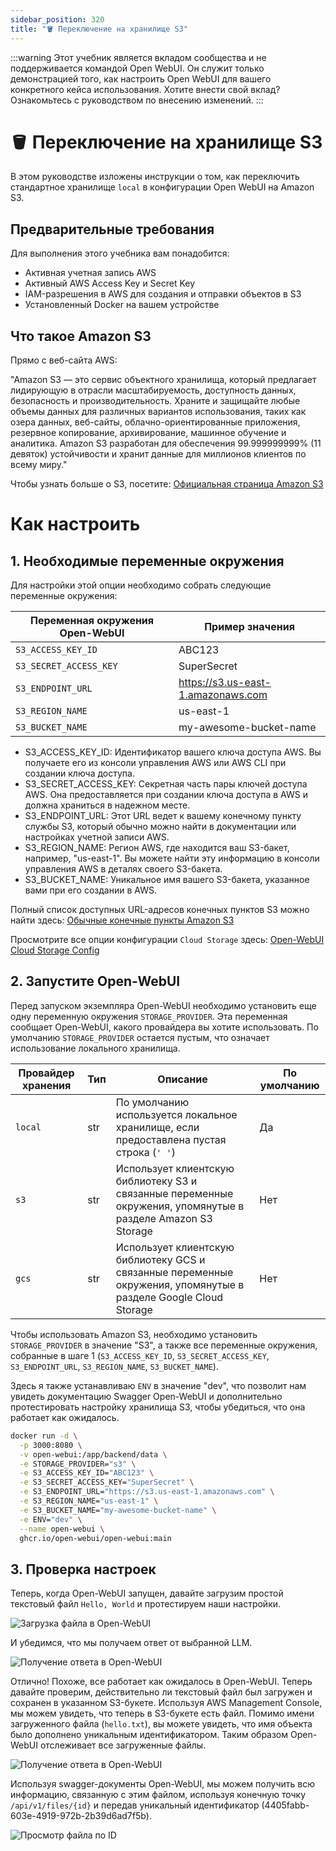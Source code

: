 ```yaml
---
sidebar_position: 320
title: "🪣 Переключение на хранилище S3"
---
```


:::warning
Этот учебник является вкладом сообщества и не поддерживается командой Open WebUI. Он служит только демонстрацией того, как настроить Open WebUI для вашего конкретного кейса использования. Хотите внести свой вклад? Ознакомьтесь с руководством по внесению изменений.
:::

# 🪣 Переключение на хранилище S3

В этом руководстве изложены инструкции о том, как переключить стандартное хранилище `local` в конфигурации Open WebUI на Amazon S3.

## Предварительные требования

Для выполнения этого учебника вам понадобится:

- Активная учетная запись AWS
- Активный AWS Access Key и Secret Key
- IAM-разрешения в AWS для создания и отправки объектов в S3
- Установленный Docker на вашем устройстве

## Что такое Amazon S3

Прямо с веб-сайта AWS:

"Amazon S3 — это сервис объектного хранилища, который предлагает лидирующую в отрасли масштабируемость, доступность данных, безопасность и производительность. Храните и защищайте любые объемы данных для различных вариантов использования, таких как озера данных, веб-сайты, облачно-ориентированные приложения, резервное копирование, архивирование, машинное обучение и аналитика. Amazon S3 разработан для обеспечения 99.999999999% (11 девяток) устойчивости и хранит данные для миллионов клиентов по всему миру."

Чтобы узнать больше о S3, посетите: [Официальная страница Amazon S3](https://aws.amazon.com/s3/)

# Как настроить

## 1. Необходимые переменные окружения

Для настройки этой опции необходимо собрать следующие переменные окружения:

| **Переменная окружения Open-WebUI** | **Пример значения**                          |
|------------------------------------|---------------------------------------------|
| `S3_ACCESS_KEY_ID`                 | ABC123                                      |
| `S3_SECRET_ACCESS_KEY`             | SuperSecret                                 |
| `S3_ENDPOINT_URL`                  | https://s3.us-east-1.amazonaws.com          |
| `S3_REGION_NAME`                   | us-east-1                                   |
| `S3_BUCKET_NAME`                   | my-awesome-bucket-name                      |

- S3_ACCESS_KEY_ID: Идентификатор вашего ключа доступа AWS. Вы получаете его из консоли управления AWS или AWS CLI при создании ключа доступа.
- S3_SECRET_ACCESS_KEY: Секретная часть пары ключей доступа AWS. Она предоставляется при создании ключа доступа в AWS и должна храниться в надежном месте.
- S3_ENDPOINT_URL: Этот URL ведет к вашему конечному пункту службы S3, который обычно можно найти в документации или настройках учетной записи AWS.
- S3_REGION_NAME: Регион AWS, где находится ваш S3-бакет, например, "us-east-1". Вы можете найти эту информацию в консоли управления AWS в деталях своего S3-бакета.
- S3_BUCKET_NAME: Уникальное имя вашего S3-бакета, указанное вами при его создании в AWS.

Полный список доступных URL-адресов конечных пунктов S3 можно найти здесь: [Обычные конечные пункты Amazon S3](https://docs.aws.amazon.com/general/latest/gr/s3.html)

Просмотрите все опции конфигурации `Cloud Storage` здесь: [Open-WebUI Cloud Storage Config](https://docs.openwebui.com/getting-started/env-configuration#cloud-storage)

## 2. Запустите Open-WebUI

Перед запуском экземпляра Open-WebUI необходимо установить еще одну переменную окружения `STORAGE_PROVIDER`. Эта переменная сообщает Open-WebUI, какого провайдера вы хотите использовать. По умолчанию `STORAGE_PROVIDER` остается пустым, что означает использование локального хранилища.

| **Провайдер хранения** | **Тип** | **Описание**                                                                                   | **По умолчанию** |
|-----------------------|---------|-------------------------------------------------------------------------------------------------|------------------|
| `local`               | str     | По умолчанию используется локальное хранилище, если предоставлена пустая строка (`' '`)         | Да              |
| `s3`                  | str     | Использует клиентскую библиотеку S3 и связанные переменные окружения, упомянутые в разделе Amazon S3 Storage | Нет             |
| `gcs`                 | str     | Использует клиентскую библиотеку GCS и связанные переменные окружения, упомянутые в разделе Google Cloud Storage | Нет             |

Чтобы использовать Amazon S3, необходимо установить `STORAGE_PROVIDER` в значение "S3", а также все переменные окружения, собранные в шаге 1 (`S3_ACCESS_KEY_ID`, `S3_SECRET_ACCESS_KEY`, `S3_ENDPOINT_URL`, `S3_REGION_NAME`, `S3_BUCKET_NAME`).

Здесь я также устанавливаю `ENV` в значение "dev", что позволит нам увидеть документацию Swagger Open-WebUI и дополнительно протестировать настройку хранилища S3, чтобы убедиться, что она работает как ожидалось.

```sh
docker run -d \
  -p 3000:8080 \
  -v open-webui:/app/backend/data \
  -e STORAGE_PROVIDER="s3" \
  -e S3_ACCESS_KEY_ID="ABC123" \
  -e S3_SECRET_ACCESS_KEY="SuperSecret" \
  -e S3_ENDPOINT_URL="https://s3.us-east-1.amazonaws.com" \
  -e S3_REGION_NAME="us-east-1" \
  -e S3_BUCKET_NAME="my-awesome-bucket-name" \
  -e ENV="dev" \
  --name open-webui \
  ghcr.io/open-webui/open-webui:main
```

## 3. Проверка настроек

Теперь, когда Open-WebUI запущен, давайте загрузим простой текстовый файл `Hello, World` и протестируем наши настройки.

![Загрузка файла в Open-WebUI](/images/tutorials/amazon-s3/amazon-s3-upload-file.png)

И убедимся, что мы получаем ответ от выбранной LLM.

![Получение ответа в Open-WebUI](/images/tutorials/amazon-s3/amazon-s3-oui-response.png)

Отлично! Похоже, все работает как ожидалось в Open-WebUI. Теперь давайте проверим, действительно ли текстовый файл был загружен и сохранен в указанном S3-букете. Используя AWS Management Console, мы можем увидеть, что теперь в S3-букете есть файл. Помимо имени загруженного файла (`hello.txt`), вы можете увидеть, что имя объекта было дополнено уникальным идентификатором. Таким образом Open-WebUI отслеживает все загруженные файлы.

![Получение ответа в Open-WebUI](/images/tutorials/amazon-s3/amazon-s3-object-in-bucket.png)

Используя swagger-документы Open-WebUI, мы можем получить всю информацию, связанную с этим файлом, используя конечную точку `/api/v1/files/{id}` и передав уникальный идентификатор (4405fabb-603e-4919-972b-2b39d6ad7f5b).

![Просмотр файла по ID](/images/tutorials/amazon-s3/amazon-s3-get-file-by-id.png)

